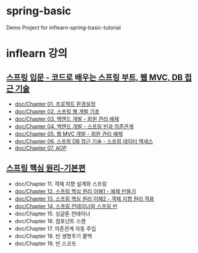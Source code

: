 # spring-basic
Demo Project for inflearn-spring-basic-tutorial

# inflearn 강의
## [스프링 입문 - 코드로 배우는 스프링 부트, 웹 MVC, DB 접근 기술](https://www.inflearn.com/course/%EC%8A%A4%ED%94%84%EB%A7%81-%EC%9E%85%EB%AC%B8-%EC%8A%A4%ED%94%84%EB%A7%81%EB%B6%80%ED%8A%B8)
* [doc/Chapter 01. 프로젝트 환경설정](doc/01.프로젝트환경설정.md)
* [doc/Chapter 02. 스프링 웹 개발 기초](doc/02.스프링웹개발기초.md)
* [doc/Chapter 03. 백엔드 개발 - 회원 관리 예제](doc/03.백엔드개발(회원관리예제).md)
* [doc/Chapter 04. 백엔드 개발 - 스프링 빈과 의존관계](doc/04.스프링빈과의존관계.md)
* [doc/Chapter 05. 웹 MVC 개발 - 회원 관리 예제](doc/05.웹MVC개발(회원관리예제).md)
* [doc/Chapter 06. 스프링 DB 접근 기술 - 스프링 데이터 엑세스](doc/06.스프링DB접근기술.md)
* [doc/Chapter 07. AOP](doc/07.AOP.md)

## [스프링 핵심 원리-기본편](https://www.inflearn.com/course/%EC%8A%A4%ED%94%84%EB%A7%81-%ED%95%B5%EC%8B%AC-%EC%9B%90%EB%A6%AC-%EA%B8%B0%EB%B3%B8%ED%8E%B8)
* doc/Chapter 11. 객체 지향 설계와 스프링
* [doc/Chapter 12. 스프링 핵심 원리 이해1 - 예제 만들기](doc/12.스프링핵심원리이해1-예제만들기.md)
* [doc/Chapter 13. 스프링 핵심 원리 이해2 - 객체 지향 원리 적용](doc/13.스프링핵심원리이해2-객체지향원리적용.md)
* [doc/Chapter 14. 스프링 컨테이너와 스프링 빈](doc/14.스프링컨테이너와스프링빈.md)
* doc/Chapter 15. 싱글톤 컨테이너
* doc/Chapter 16. 컴포넌트 스캔
* doc/Chapter 17. 의존관계 자동 주입
* doc/Chapter 18. 빈 생명주기 콜백
* doc/Chapter 19. 빈 스코프

